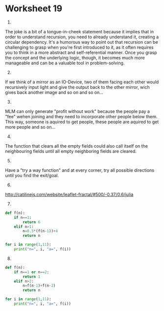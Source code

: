 # Worksheet 19

1.
The joke is a bit of a tongue-in-cheek statement because it implies that in order to understand recursion, you need to already understand it, creating a circular dependency. It's a humorous way to point out that recursion can be challenging to grasp when you're first introduced to it, as it often requires you to think in a more abstract and self-referential manner. Once you grasp the concept and the underlying logic, though, it becomes much more manageable and can be a valuable tool in problem-solving.

2. 
If we think of a mirror as an IO-Device, two of them facing each other would recursively input light and give the output back to the other mirror, wich gives back another image and so on and so on...

3.
MLM can only generate "profit without work" because the people pay a "fee" wehen joining and they need to incorporate other people below them. This way, someone is aquired to get people, these people are aquired to get more people and so on...

4.
The function that clears all the empty fields could also call itself on the neighbouring fields until all empty neighboring fields are cleared. 

5.
Have a "try a way function" and at every corner, try all possible directions until you find the exit/goal.

6.
http://catilinejs.com/website/leaflet-fractal/#500/-0.37/0.6/julia

7.
```python
def f(n):
    if n==1:
        return 6
    elif n>1:
        n=0.5*(f(n-1))+4
        return n

for i in range(1,11):
    print("n=", i, "a=", f(i))
```

8.
```python
def f(n):
    if n==1 or n==2:
        return 1
    elif n>2:
        n=f(n-1)+f(n-2)
        return n

for i in range(1,11):
    print("n=", i, "a=", f(i))
```